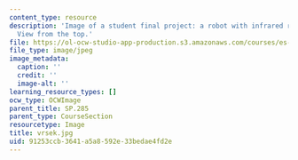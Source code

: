```yaml
---
content_type: resource
description: 'Image of a student final project: a robot with infrared remote control.
  View from the top.'
file: https://ol-ocw-studio-app-production.s3.amazonaws.com/courses/es-293-lego-robotics-spring-2007/91253ccb3641a5a8592e33bedae4fd2e_vrsek.jpg
file_type: image/jpeg
image_metadata:
  caption: ''
  credit: ''
  image-alt: ''
learning_resource_types: []
ocw_type: OCWImage
parent_title: SP.285
parent_type: CourseSection
resourcetype: Image
title: vrsek.jpg
uid: 91253ccb-3641-a5a8-592e-33bedae4fd2e
---
```

